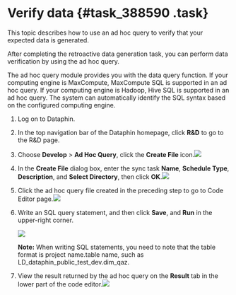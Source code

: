 # Verify data {#task_388590 .task}

This topic describes how to use an ad hoc query to verify that your expected data is generated.

After completing the retroactive data generation task, you can perform data verification by using the ad hoc query.

The ad hoc query module provides you with the data query function. If your computing engine is MaxCompute, MaxCompute SQL is supported in an ad hoc query. If your computing engine is Hadoop, Hive SQL is supported in an ad hoc query. The system can automatically identify the SQL syntax based on the configured computing engine.

1.  Log on to Dataphin.
2.  In the top navigation bar of the Dataphin homepage, click **R&D** to go to the R&D page.
3.  Choose **Develop** \> **Ad Hoc Query**, click the **Create File** icon.![](http://static-aliyun-doc.oss-cn-hangzhou.aliyuncs.com/assets/img/315007/156134606248130_en-US.png)


4.  In the **Create File** dialog box, enter the sync task **Name**, **Schedule Type**, **Description**, and **Select Directory**, then click **OK**.![](http://static-aliyun-doc.oss-cn-hangzhou.aliyuncs.com/assets/img/315007/156134606248131_en-US.png)


5.  Click the ad hoc query file created in the preceding step to go to Code Editor page.![](http://static-aliyun-doc.oss-cn-hangzhou.aliyuncs.com/assets/img/315007/156134606248127_en-US.png)


6.  Write an SQL query statement, and then click **Save**, and **Run** in the upper-right corner. 

    ![](http://static-aliyun-doc.oss-cn-hangzhou.aliyuncs.com/assets/img/315007/156134606348128_en-US.png)

    **Note:** When writing SQL statements, you need to note that the table format is project name.table name, such as LD\_dataphin\_public\_test\_dev.dim\_qaz.

7.  View the result returned by the ad hoc query on the **Result** tab in the lower part of the code editor.![](http://static-aliyun-doc.oss-cn-hangzhou.aliyuncs.com/assets/img/315007/156134606348129_en-US.png)



